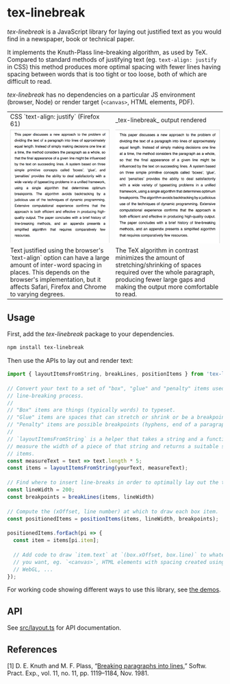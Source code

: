 # tex-linebreak

_tex-linebreak_ is a JavaScript library for laying out justified text as you
would find in a newspaper, book or technical paper.

It implements the Knuth-Plass line-breaking algorithm, as used by TeX. Compared
to standard methods of justifying text (eg.  `text-align: justify` in CSS) this
method produces more optimal spacing with fewer lines having spacing between
words that is too tight or too loose, both of which are difficult to read.

_tex-linebreak_ has no dependencies on a particular JS environment (browser,
Node) or render target (`<canvas>`, HTML elements, PDF).

<table>
  <tr>
    <td>CSS `text-align: justify` (Firefox 61)</td>
    <td>_tex-linebreak_ output rendered</td>
  </tr>
  <tr>
    <td><img width="400" src="images/css-text-align-output.png"></td>
    <td><img width="400" src="images/tex-linebreak-output.png"></td>
  </tr>
  <tr>
    <td>Text justified using the browser's `text-align` option
        can have a large amount of inter-word spacing in places.
        This depends on the browser's implementation, but it affects
        Safari, Firefox and Chrome to varying degrees.</td>
    <td>The TeX algorithm in contrast minimizes the amount of
        stretching/shrinking of spaces required over the whole paragraph,
        producing fewer large gaps and making the output more comfortable
        to read.</td>
  </tr>
</table>

## Usage

First, add the _tex-linebreak_ package to your dependencies.

```sh
npm install tex-linebreak
```

Then use the APIs to lay out and render text:

```js
import { layoutItemsFromString, breakLines, positionItems } from 'tex-linebreak';

// Convert your text to a set of "box", "glue" and "penalty" items used by the
// line-breaking process.
//
// "Box" items are things (typically words) to typeset.
// "Glue" items are spaces that can stretch or shrink or be a breakpoint.
// "Penalty" items are possible breakpoints (hyphens, end of a paragraph etc.).
//
// `layoutItemsFromString` is a helper that takes a string and a function to
// measure the width of a piece of that string and returns a suitable set of
// items.
const measureText = text => text.length * 5;
const items = layoutItemsFromString(yourText, measureText);

// Find where to insert line-breaks in order to optimally lay out the text.
const lineWidth = 200;
const breakpoints = breakLines(items, lineWidth)

// Compute the (xOffset, line number) at which to draw each box item.
const positionedItems = positionItems(items, lineWidth, breakpoints);

positionedItems.forEach(pi => {
  const item = items[pi.item];

  // Add code to draw `item.text` at `(box.xOffset, box.line)` to whatever output
  // you want, eg. `<canvas>`, HTML elements with spacing created using CSS,
  // WebGL, ...
});
```

For working code showing different ways to use this library, see [the
demos](src/demos/).

## API

See [src/layout.ts](src/layout.ts) for API documentation.

## References

[1] D. E. Knuth and M. F. Plass, “[Breaking paragraphs into lines](http://www.eprg.org/G53DOC/pdfs/knuth-plass-breaking.pdf),” Softw. Pract. Exp., vol. 11, no. 11, pp. 1119–1184, Nov. 1981.
